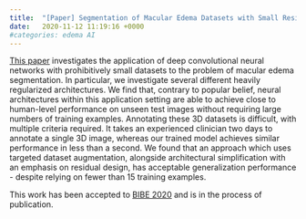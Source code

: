 ```yaml
---
title:  "[Paper] Segmentation of Macular Edema Datasets with Small Residual 3D U-Net Architectures"
date:   2020-11-12 11:19:16 +0000
#categories: edema AI
---
```

[This paper](https://arxiv.org/abs/2005.04697) investigates the application of deep convolutional neural networks with prohibitively small datasets to the problem of macular edema segmentation. In particular, we investigate several different heavily regularized architectures. We find that, contrary to popular belief, neural architectures within this application setting are able to achieve close to human-level performance on unseen test images without requiring large numbers of training examples. Annotating these 3D datasets is difficult, with multiple criteria required. It takes an experienced clinician two days to annotate a single 3D image, whereas our trained model achieves similar performance in less than a second. We found that an approach which uses targeted dataset augmentation, alongside architectural simplification with an emphasis on residual design, has acceptable generalization performance - despite relying on fewer than 15 training examples. 

This work has been accepted to [BIBE 2020](https://www.ieeebibe2020.org/) and is in the process of publication.
